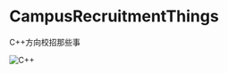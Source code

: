 # CampusRecruitmentThings
C++方向校招那些事

![C++](https://rainbowdj-1311333461.cos.ap-guangzhou.myqcloud.com/obsidian/research/C++.png)
